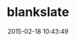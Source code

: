 ---
layout: post
title:  "blankslate"
repo:   "masover/blankslate"
date:   2015-02-18 10:43:49
gemurl: http://github.com/masover/blankslate
---